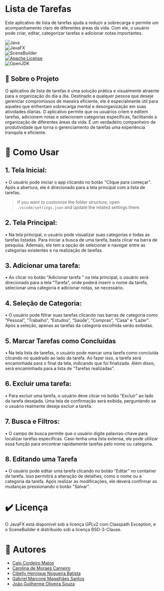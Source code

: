 # Lista de Tarefas
Este aplicativo de lista de tarefas ajuda a reduzir a sobrecarga e permite um acompanhamento claro de diferentes áreas da vida. Com ele, o usuário pode criar, editar, categorizar tarefas e adicionar notas importantes.

![Java](https://img.shields.io/badge/java-%23ED8B00.svg?style=for-the-badge&logo=java&logoColor=white)  
![JavaFX](https://img.shields.io/badge/javafx-%23007396.svg?style=for-the-badge&logo=java&logoColor=white)  
![SceneBuilder](https://img.shields.io/badge/scene_builder-%231C2B4A.svg?style=for-the-badge&logo=globe&logoColor=white)  
[![Apache License](https://img.shields.io/badge/license-Apache%202.0-blue.svg)](https://opensource.org/licenses/Apache-2.0)  
![OpenJDK](https://img.shields.io/badge/OpenJDK-17-orange?style=for-the-badge&logo=openjdk&logoColor=white)  

## 📝 Sobre o Projeto
O aplicativo de lista de tarefas é uma solução prática e visualmente atraente para a organização do dia a dia. Destinado a qualquer pessoa que deseje gerenciar compromissos de maneira eficiente, ele é especialmente útil para aqueles que enfrentam sobrecarga mental e desorganização em suas atividades diárias. O aplicativo permite que os usuários criem e editem tarefas, adicionem notas e selecionem categorias específicas, facilitando a organização de diferentes áreas da vida. É um verdadeiro companheiro de produtividade que torna o gerenciamento de tarefas uma experiência tranquila e eficiente.


# 📃 Como Usar

## 1. Tela Inicial:
•	O usuário pode iniciar o app clicando no botão "Clique para começar". Após a abertura, ele é direcionado para a tela principal com a lista de tarefas.

> If you want to customize the folder structure, open `.vscode/settings.json` and update the related settings there.
## 2. Tela Principal:
•	Na tela principal, o usuário pode visualizar suas categorias e todas as tarefas listadas. Para iniciar a busca de uma tarefa, basta clicar na barra de pesquisa. Ademais, ele tem a opção de selecionar e navegar entre as categorias existentes e na realização de tarefas.

## 3. Adicionar uma tarefa:
•	Ao clicar no botão "Adicionar tarefa " na tela principal, o usuário será direcionado para a tela "Tarefa", onde poderá inserir o nome da tarefa, selecionar uma categoria e adicionar notas, se necessário.

## 4. Seleção de Categoria:
•	O usuário pode filtrar suas tarefas clicando nas barras de categoria como "Pessoal”, “Trabalho”, “Estudos”, “Saúde”, “Compras”, “Casa” e “Lazer”. Após a seleção, apenas as tarefas da categoria escolhida serão exibidas. 

## 5. Marcar Tarefas como Concluídas
•	Na tela lista de tarefas, o usuário pode marcar uma tarefa como concluída clicando no quadrado ao lado da tarefa. Ao fazer isso, a tarefa será encaminhada para o final da tela, indicando que foi finalizada. Além disso, será encaminhada para a lista de “Tarefas realizadas”.

## 6. Excluir uma tarefa:
•	Para excluir uma tarefa, o usuário deve clicar no botão “Excluir” ao lado da tarefa desejada. Uma tela de confirmação será exibida, perguntando se o usuário realmente deseja excluir a tarefa.   

## 7. Busca e Filtros:
•	O campo de busca permite que o usuário digite palavras-chave para localizar tarefas específicas. Caso tenha uma lista extensa, ele pode utilizar essa função para encontrar rapidamente tarefas pelo nome ou categoria.

## 8. Editando uma Tarefa
•	O usuário pode editar uma tarefa clicando no botão “Editar” no container da tarefa. Isso permitirá a alteração de detalhes, como o nome ou a categoria da tarefa. Após realizar as modificações, ele deverá confirmar as mudanças pressionando o botão "Salvar".

# ✔️ Licença

O JavaFX está disponível sob a licença GPLv2 com Classpath Exception, e o SceneBuilder é distribuído sob a licença BSD-3-Clause. 

# 👥 Autores
- [Caio Cordeiro Matos](https://github.com/ccaiomatos)
- [Carolina de Moraes Carneiro](https://github.com/carolinamor4es)
- [Cibelly Henrique Nogueira Batista](https://github.com/cibellyhnb)
- [Gabriel Marcone Magalhães Santos](https://github.com/gabrielmarcone)
- [João Guilherme Oliveira Souza](https://github.com/jgssbeats)
